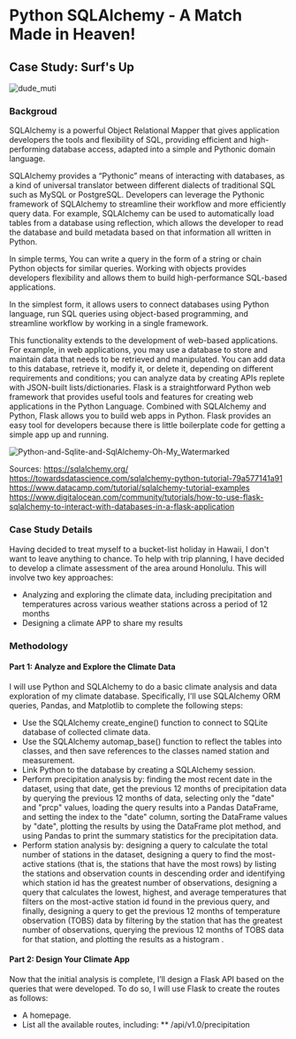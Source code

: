 # Python SQLAlchemy - A Match Made in Heaven!

## Case Study: Surf's Up
![dude_muti](https://user-images.githubusercontent.com/115101031/212117257-641e3f6d-b207-47aa-9c8e-c11b8b8e0005.gif)

### Backgroud
SQLAlchemy is a powerful Object Relational Mapper that gives application developers the tools and flexibility of SQL, providing efficient and high-performing database access, adapted into a simple and Pythonic domain language.

SQLAlchemy provides a “Pythonic” means of interacting with databases, as a kind of universal translator between different dialects of traditional SQL such as MySQL or PostgreSQL.  Developers can leverage the Pythonic framework of SQLAlchemy to streamline their workflow and more efficiently query data.  For example, SQLAlchemy can be used to automatically load tables from a database using reflection, which allows the developer to read the database and build metadata based on that information all written in Python.

In simple terms, You can write a query in the form of a string or chain Python objects for similar queries. Working with objects provides developers flexibility and allows them to build high-performance SQL-based applications. 

In the simplest form, it allows users to connect databases using Python language, run SQL queries using object-based programming, and streamline workflow by working in a single framework.

This functionality extends to the development of web-based applications.  For example, in web applications, you may use a database to store and maintain data that needs to be retrieved and manipulated. You can add data to this database, retrieve it, modify it, or delete it, depending on different requirements and conditions; you can analyze data by creating APIs replete with JSON-built lists/dictionaries. Flask is a straightforward Python web framework that provides useful tools and features for creating web applications in the Python Language. Combined with SQLAlchemy and Python, Flask allows you to build web apps in Python. Flask provides an easy tool for developers because there is little boilerplate code for getting a simple app up and running.

![Python-and-Sqlite-and-SqlAlchemy-Oh-My_Watermarked](https://user-images.githubusercontent.com/115101031/212124991-d526f639-ba43-4dbc-a629-f07b1d85c672.jpg)

Sources:
https://sqlalchemy.org/
https://towardsdatascience.com/sqlalchemy-python-tutorial-79a577141a91
https://www.datacamp.com/tutorial/sqlalchemy-tutorial-examples
https://www.digitalocean.com/community/tutorials/how-to-use-flask-sqlalchemy-to-interact-with-databases-in-a-flask-application


### Case Study Details
Having decided to treat myself to a bucket-list holiday in Hawaii, I don't want to leave anything to chance.  To help with trip planning, I have decided to develop a climate assessment of the area around Honolulu.  This will involve two key approaches:
* Analyzing and exploring the climate data, including precipitation and temperatures across various weather stations across a period of 12 months
* Designing a climate APP to share my results

### Methodology
#### Part 1: Analyze and Explore the Climate Data
I will use Python and SQLAlchemy to do a basic climate analysis and data exploration of my climate database. Specifically, I'll use SQLAlchemy ORM queries, Pandas, and Matplotlib to complete the following steps:
* Use the SQLAlchemy create_engine() function to connect to SQLite database of collected climate data.
* Use the SQLAlchemy automap_base() function to reflect the tables into classes, and then save references to the classes named station and measurement.
* Link Python to the database by creating a SQLAlchemy session.
* Perform precipitation analysis by: finding the most recent date in the dataset, using that date, get the previous 12 months of precipitation data by querying the previous 12 months of data, selecting only the "date" and "prcp" values, loading the query results into a Pandas DataFrame, and setting the index to the "date" column, sorting the DataFrame values by "date", plotting the results by using the DataFrame plot method, and using Pandas to print the summary statistics for the precipitation data.
* Perform station analysis by: designing a query to calculate the total number of stations in the dataset, designing a query to find the most-active stations (that is, the stations that have the most rows) by listing the stations and observation counts in descending order and identifying which station id has the greatest number of observations, designing a query that calculates the lowest, highest, and average temperatures that filters on the most-active station id found in the previous query, and finally, designing a query to get the previous 12 months of temperature observation (TOBS) data by filtering by the station that has the greatest number of observations, querying the previous 12 months of TOBS data for that station, and plotting the results as a histogram .

#### Part 2: Design Your Climate App
Now that the initial analysis is complete, I’ll design a Flask API based on the queries that were developed. To do so, I will use Flask to create the routes as follows:
* A homepage.
* List all the available routes, including:
**  /api/v1.0/precipitation

